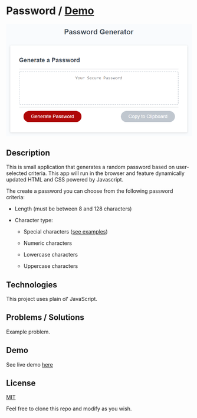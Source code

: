 # Password / [Demo]() 

![screenshot](assets/03-javascript-homework-demo.png)

## Description

This is small application that generates a random password based on user-selected criteria. This app will run in the browser and feature dynamically updated HTML and CSS powered by Javascript.

The create a password you can choose from the following password criteria:

* Length (must be between 8 and 128 characters)

* Character type:

  * Special characters ([see examples](https://www.owasp.org/index.php/Password_special_characters))

  * Numeric characters

  * Lowercase characters

  * Uppercase characters

## Technologies

This project uses plain ol' JavaScript. 

## Problems / Solutions

Example problem.

## Demo

See live demo [here](https://yarocruz.github.io/password-generator/)

## License 

[MIT](/LICENSE)

Feel free to clone this repo and modify as you wish.